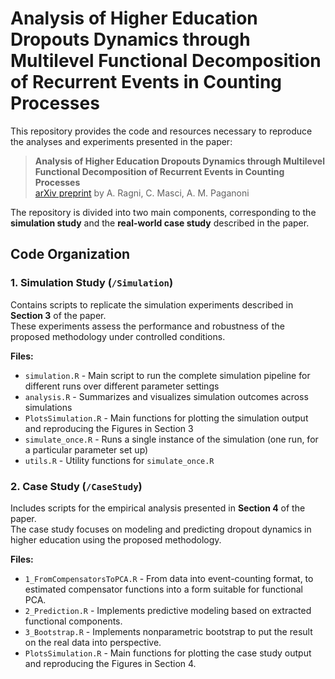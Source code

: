 # Analysis of Higher Education Dropouts Dynamics through Multilevel Functional Decomposition of Recurrent Events in Counting Processes

This repository provides the code and resources necessary to reproduce the analyses and experiments presented in the paper:

> **Analysis of Higher Education Dropouts Dynamics through Multilevel Functional Decomposition of Recurrent Events in Counting Processes**  
> [arXiv preprint](https://arxiv.org/abs/2411.13370)
> by A. Ragni, C. Masci, A. M. Paganoni

The repository is divided into two main components, corresponding to the **simulation study** and the **real-world case study** described in the paper.

## Code Organization


### **1. Simulation Study (`/Simulation`)**

Contains scripts to replicate the simulation experiments described in **Section 3** of the paper.  
These experiments assess the performance and robustness of the proposed methodology under controlled conditions.

**Files:**
- `simulation.R` - Main script to run the complete simulation pipeline for different runs over different parameter settings
- `analysis.R` - Summarizes and visualizes simulation outcomes across simulations
- `PlotsSimulation.R` - Main functions for plotting the simulation output and reproducing the Figures in Section 3
- `simulate_once.R` - Runs a single instance of the simulation (one run, for a particular parameter set up) 
- `utils.R` - Utility functions for `simulate_once.R`

### **2. Case Study (`/CaseStudy`)**

Includes scripts for the empirical analysis presented in **Section 4** of the paper.  
The case study focuses on modeling and predicting dropout dynamics in higher education using the proposed methodology.

**Files:**
- `1_FromCompensatorsToPCA.R` - From data into event-counting format, to estimated compensator functions into a form suitable for functional PCA.  
- `2_Prediction.R` - Implements predictive modeling based on extracted functional components.  
- `3_Bootstrap.R` - Implements nonparametric bootstrap to put the result on the real data into perspective.
- `PlotsSimulation.R` - Main functions for plotting the case study output and reproducing the Figures in Section 4.



